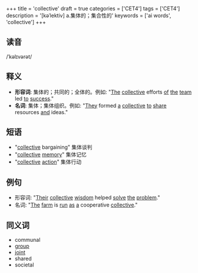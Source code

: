 +++
title = 'collective'
draft = true
categories = ['CET4']
tags = ['CET4']
description = '[kəˈlektiv] a.集体的；集合性的'
keywords = ['ai words', 'collective']
+++

## 读音
/ˈkəlɪvərət/

## 释义
- **形容词**: 集体的；共同的；全体的。例如: "[The](/zh/post/the/) [collective](/zh/post/collective/) efforts [of](/zh/post/of/) [the](/zh/post/the/) [team](/zh/post/team/) led [to](/zh/post/to/) [success](/zh/post/success/)."
- **名词**: 集体；集体组织。例如: "[They](/zh/post/they/) formed [a](/zh/post/a/) [collective](/zh/post/collective/) [to](/zh/post/to/) [share](/zh/post/share/) resources [and](/zh/post/and/) ideas."

## 短语
- "[collective](/zh/post/collective/) bargaining" 集体谈判
- "[collective](/zh/post/collective/) [memory](/zh/post/memory/)" 集体记忆
- "[collective](/zh/post/collective/) [action](/zh/post/action/)" 集体行动

## 例句
- 形容词: "[Their](/zh/post/their/) [collective](/zh/post/collective/) [wisdom](/zh/post/wisdom/) helped [solve](/zh/post/solve/) [the](/zh/post/the/) [problem](/zh/post/problem/)."
- 名词: "[The](/zh/post/the/) [farm](/zh/post/farm/) is [run](/zh/post/run/) [as](/zh/post/as/) [a](/zh/post/a/) cooperative [collective](/zh/post/collective/)."

## 同义词
- communal
- [group](/zh/post/group/)
- [joint](/zh/post/joint/)
- shared
- societal

